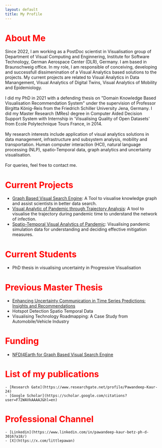 ```yaml
---
layout: default
title: My Profile
---
```

<style>
h1 {
    color: red;
}
</style>

# About Me

<p> Since 2022, I am working as a PostDoc scientist in Visualisation group of Department of Visual Computing and Enginnering, Institute for Software Technology, German Aerospace Center (DLR), Germany. I am based in Braunschweig office. In my role, I am responsible of conceiving, developing and successfull dissimenination of a Visual Analytics based solutions to the projects. My current projects are related to Visual Analytics in Data Manangement, Visual Analytics of Digital Twins, Visual Analytics of Mobility and Epidemiology. 
 <br> <br>
I did my PhD in 2021  with a defending thesis on "Domain Knowledge Based Visualisation Recommendation System" under the supervision of Professor Birgitta König-Reis from the Friedrich Schiller University Jena, Germany. I did my Master Research (MRes) degree in Computer Aided Decision Support System with Internship in 'Visualising Quality of Open Datasets' from  Ecole Polytechnique Tours France, in 2014. 
<br><br>
My research interests include application of visual analytics solutions in data management, infrastructure and subsystem analysis, mobility and transportation. Human computer interaction (HCI), natural language processing (NLP), spatio-Temporal data, graph analytics and uncertainty visualisation.
<br><br>
For queries, feel free to contact me.</p>

# Current Projects
 - [Graph Based Visual Search Engine](https://vesa.webapps.nfdi4earth.de/): A Tool to visualise knowledge graph and assist scientists in better data search.
 - [Visual Analytic of Pandemic through Trajectory Analysis](https://www.dlr.de/de/sc/forschung-transfer/projekte/pandemos): A tool to visualise the trajectory during pandemic time to understand the network of infection.
 - [Spatio-Temporal Visual Analytics of Pandemic](https://www.dlr.de/de/sc/forschung-transfer/projekte/loki-pandemoics): Visualising pandemic simulation data for understanding and deciding effective mitigation measures.

# Current Students    
 - PhD thesis in visualising uncertainty in Progressive Visualisation

# Previous Master Thesis
   - [Enhancing Uncertainty Communication in Time Series Predictions: Insights and Recommendations](https://arxiv.org/pdf/2408.12365)
   - Hotspot Detection Spatio Temporal Data
   - Visualising Technology Roadmapping: A Case Study from Automobile/Vehicle Industry
# Funding
   - [NFDI4Earth for Graph Based Visual Search Engine](https://www.nfdi4earth.de/2participate/pilots)

# List of my publications 
    - [Research Gate](https://www.researchgate.net/profile/Pawandeep-Kaur-24) 
    - [Google Scholar](https://scholar.google.com/citations?user=F72WAVkAAAAJ&hl=en)
# Professional Channel
    - [Linkedin](https://www.linkedin.com/in/pawandeep-kaur-betz-ph-d-30167a18/) 
    - [X](https://x.com/littlepawan)
 
    
     
